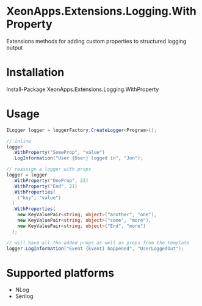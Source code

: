 # XeonApps.Extensions.Logging.WithProperty
Extensions methods for adding custom properties to structured logging output

# Installation
Install-Package XeonApps.Extensions.Logging.WithProperty

# Usage

```c#
ILogger logger = loggerFactory.CreateLogger<Program>();

// inline
logger
  .WithProperty("SomeProp", "value")
  .LogInformation("User {User} logged in", "Jon");

// reassign a logger with props
logger = logger
  .WithProperty("OneProp", 22)
  .WithProperty("End", 21)
  .WithProperties(
    ("key", "value")
  )
  .WithProperties(
    new KeyValuePair<string, object>("another", "one"),
    new KeyValuePair<string, object>("some", "more"),
    new KeyValuePair<string, object>("End", "more")
  );

// will have all the added props as well as props from the template 
logger.LogInformation("Event {Event} happened", "UserLoggedOut");
```

# Supported platforms

- NLog
- Serilog
